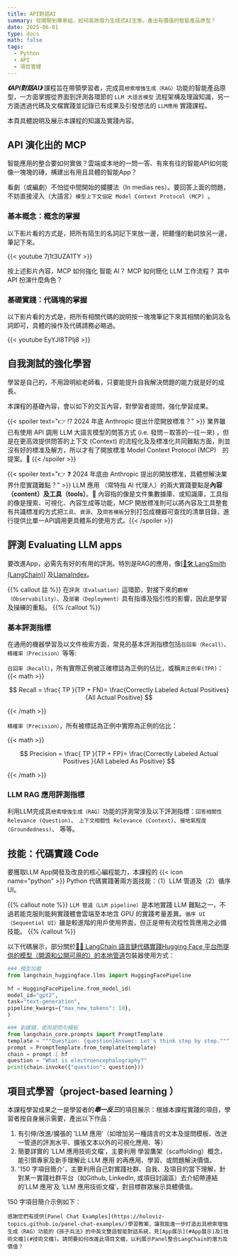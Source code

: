 ```yaml
---
title: API對話AI
summary: 從閑聊到專家組，如何高效借力生成式AI生態，產出有價值的智能產品原型？
date: 2025-06-01
type: docs
math: false
tags:
  - Python
  - API
  - 項目管理
---
```


***《API對話AI》*** 課程旨在帶領學習者，完成具`檢索增強生成（RAG）`功能的智能產品原型，一方面掌握從界面到評測各環節的 `LLM 大語言模型` 流程架構及理論知識，另一方面透過代碼及文檔實踐並記錄已有成果及引發想法的 `LLM應用` 實踐課程。
<!--more-->

本頁具體說明及展示本課程的知識及實踐內容。

## API 演化出的 MCP

智能應用的整合要如何實做？雲端或本地的一問一答、有來有往的智能API如何能像一塊塊的磚，構建出有用且具體的智能App？

看劇（或編劇）不怕從中間開始的攔腰法（In medias res）。要回答上面的問題，不妨直接浸入（大語言）`模型上下文協定 Model Context Protocol (MCP) `。

### 基本概念：概念的掌握

以下影片看的方式是，把所有陌生的名詞記下來放一邊，把聽懂的動詞放另一邊，筆記下來。

{{< youtube 7j1t3UZA1TY >}}

按上述影片內容，MCP 如何強化 智能 AI？ MCP 如何簡化 LLM 工作流程？ 其中 API 扮演什麼角色？

### 基礎實踐：代碼塊的掌握

以下影片看的方式是，把所有相關代碼的說明按一塊塊筆記下來其相關的動詞及名詞即可，具體的操作及代碼請務必略過。

{{< youtube EyYJI8TPIj8 >}}

## 自我測試的強化學習

學習是自己的，不用證明給老師看，只要能提升自我解決問題的能力就是好的成長。

本課程的基礎內容，會以如下的交互內容，對學習者提問，強化學習成果。

{{< spoiler text="👉 ⁉ 2024 年底 Anthropic 提出什麼開放標准？" >}} 業界雖已有使用 API 調用 LLM 大語言模型的問答方式 (i.e. 發問－取答的一往一來) ，但是在更高效提供問答的上下文 (Context) 的流程化及及標准化共同難點方面，則並沒有好的標准及解方，所以才有了開放標准 Model Context Protocol (MCP)　的提案。🎉 {{< /spoiler >}}

{{< spoiler text="👉 ❓ 2024 年底由 Anthropic 提出的開放標准，具體想解決業界什麼實踐難點？" >}} LLM 應用 （常特指 AI 代理人）的兩大實踐要點是**內容（content）**及**工具（tools）**。🎉 內容指的像是文件集數據庫、或知識庫，工具指的像是搜索、可視化、內容生成等功能，MCP 開放標准則可以將內容及工具整套有共識標准的方式把`工具`、`資源`、及`問答模板`分別打包成機器可查找的清單目錄，進行提供比單一API調用更具體系的使用方式。{{< /spoiler >}}

## 評測 Evaluating LLM apps

要改進App，必需先有好的有用的評測。特別是RAG的應用，像[[🦜️🛠️ LangSmith (LangChain)](https://docs.smith.langchain.com/evaluation/tutorials/rag)] 及[LlamaIndex](https://docs.llamaindex.ai/en/stable/module_guides/stable/module)。

{{% callout 註 %}}
在`評測（Evaluation）`這環節，對接下來的`觀察（Observability）`、及`部署（Deployment）`具有指導及指引性的影響，因此是學習及操練的重點。
{{% /callout %}}

### 基本評測指標

在通用的機器學習及以文件檢索方面，常見的基本評測指標包括`召回率（Recall）`、`精確率（Precision）`等等:

`召回率（Recall）`，所有實際正例被正確標誌為正例的佔比，或稱`真正例率(TPR)`：
{{< math >}}

$$
Recall = \frac{ TP }{TP + FN}= \frac{Correctly Labeled Actual Positives}{All Actual Positive}
$$

{{< /math >}}

`精確率（Precision）`，所有被標誌為正例中實際為正例的佔比：

{{< math >}}

$$
Precision = \frac{ TP }{TP + FP}= \frac{Correctly Labeled Actual Positives }{All Labeled As Positive}
$$

{{< /math >}}

### LLM RAG 應用評測指標

利用LLM完成具`檢索增強生成（RAG）`功能的評測常涉及以下評測指標：`回答相關性Relevance (Question)`、 `上下文相關性 Relevance (Context)`、`接地氣程度 (Groundedness)`、 等等。

## 技能：代碼實踐 Code

要獲取LLM App開發及改良的核心編程能力，本課程的 {{< icon name="python" >}} Python 代碼實踐著兩方面技能：（1）LLM 管道及（2）循序 UI。

{{% callout note %}}
`LLM 管道（LLM pipeline）`是本地實踐 LLM 難點之一，不過若能克服則能夠實踐體會雲端至本地含 GPU 的實踐考量差異。`循序 UI （Sequential UI）`雖是較進階的用戶使用界面，但正是帶有流程性質應用之必備技能。
{{% /callout %}}

以下代碼展示，部分關於[🦜️🔗 LangChain 語言鏈代碼實踐Hugging Face 平台所提供的模型（開源和公開可用的）的本地管道]((https://python.langchain.com/docs/integrations/llms/huggingface_pipelines/#gpu-inference))包裝器使用方式：

```python
### 模型加載
from langchain_huggingface.llms import HuggingFacePipeline  
  
hf = HuggingFacePipeline.from_model_id(  
model_id="gpt2",  
task="text-generation",  
pipeline_kwargs={"max_new_tokens": 10},  
)

### 創建鏈，使用提問句模板
from langchain_core.prompts import PromptTemplate
template = """Question: {question}Answer: Let's think step by step."""
prompt = PromptTemplate.from_template(template)
chain = prompt | hf
question = "What is electroencephalography?"
print(chain.invoke({"question": question}))
```

## 項目式學習（project-based learning ）

本課程學習成果之一是學習者的***舉一反三***的項目展示：根據本課程實踐的項目，學習者按自身展示需要，產出以下作品：

1. 有引伸/改進/擴張的 ′LLM 應用′（如增加另一種語言的文本及提問模板、改迸一管道的評測水平、擴張文本以外的可視化應用、等）  
2. 簡要詳實的 ′LLM 應用技術文檔′，主要利用 學習鷹架（scaffolding）概念，能引領專家及新手理解此 LLM 應用 的再應用、學習、或問題解決價值。
3. '150 字項目簡介'，主要利用自己對實踐社群、自我、及項目的當下理解，針對某一實踐社群平台（如Github, LinkedIn, 或項目討論區）去介紹帶連結的′LLM 應用′及 ′LLM 應用技術文檔′，對目標群眾展示具體價值。

150 字項目簡介示例如下：

```
感謝您們有提供[Panel Chat Examples](https://holoviz-topics.github.io/panel-chat-examples/)學習教案，讓我能進一步打造出具檢索增強生成（RAG）功能的《孫子兵法》的中英文雙語智能對話系統，見[App展示](#App展示)及[技術文檔](#技術文檔)。請問要如何改進此項目文檔，以利展示Panel整合LangChain的潛力及價值？
```